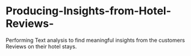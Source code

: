 # Producing-Insights-from-Hotel-Reviews-
Performing Text analysis to find meaningful insights from the customers Reviews on their hotel stays.
